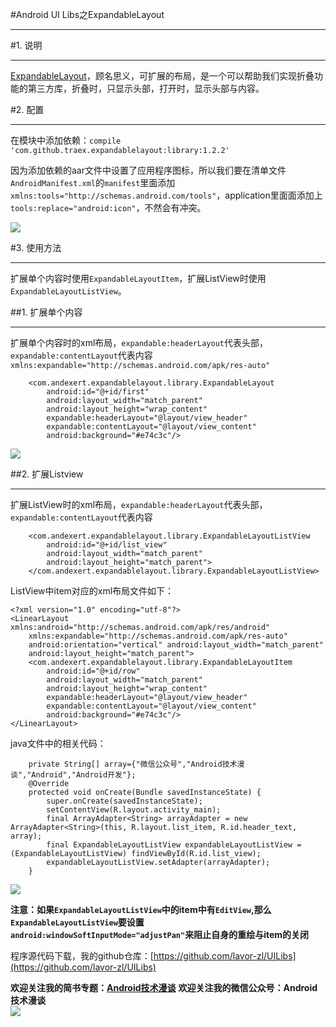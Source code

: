 #Android UI Libs之ExpandableLayout  
***  
#1. 说明  
***  
[ExpandableLayout](https://github.com/traex/ExpandableLayout)，顾名思义，可扩展的布局，是一个可以帮助我们实现折叠功能的第三方库，折叠时，只显示头部，打开时，显示头部与内容。  

#2. 配置  
***  
在模块中添加依赖：`compile 'com.github.traex.expandablelayout:library:1.2.2'`  

因为添加依赖的aar文件中设置了应用程序图标，所以我们要在清单文件`AndroidManifest.xml`的`manifest`里面添加`xmlns:tools="http://schemas.android.com/tools"`，application里面面添加上`tools:replace="android:icon"`，不然会有冲突。  

![](http://i.imgur.com/qjDAJYJ.png)  

#3. 使用方法  
***  
扩展单个内容时使用`ExpandableLayoutItem`，扩展ListView时使用`ExpandableLayoutListView`。  

##1. 扩展单个内容  
***  
扩展单个内容时的xml布局，`expandable:headerLayout`代表头部，`expandable:contentLayout`代表内容
`xmlns:expandable="http://schemas.android.com/apk/res-auto"`  

```
    <com.andexert.expandablelayout.library.ExpandableLayout
        android:id="@+id/first"
        android:layout_width="match_parent"
        android:layout_height="wrap_content"
        expandable:headerLayout="@layout/view_header"
        expandable:contentLayout="@layout/view_content"
        android:background="#e74c3c"/>  
```  
![](http://i.imgur.com/Iket3CU.gif)  

##2. 扩展Listview  
***  
扩展ListView时的xml布局，`expandable:headerLayout`代表头部，`expandable:contentLayout`代表内容  
```
    <com.andexert.expandablelayout.library.ExpandableLayoutListView
        android:id="@+id/list_view"
        android:layout_width="match_parent"
        android:layout_height="match_parent">
    </com.andexert.expandablelayout.library.ExpandableLayoutListView>  
```  

ListView中item对应的xml布局文件如下：  
```  
<?xml version="1.0" encoding="utf-8"?>
<LinearLayout xmlns:android="http://schemas.android.com/apk/res/android"
    xmlns:expandable="http://schemas.android.com/apk/res-auto"
    android:orientation="vertical" android:layout_width="match_parent"
    android:layout_height="match_parent">
    <com.andexert.expandablelayout.library.ExpandableLayoutItem
        android:id="@+id/row"
        android:layout_width="match_parent"
        android:layout_height="wrap_content"
        expandable:headerLayout="@layout/view_header"
        expandable:contentLayout="@layout/view_content"
        android:background="#e74c3c"/>
</LinearLayout>  
```  

java文件中的相关代码：  
```
    private String[] array={"微信公众号","Android技术漫谈","Android","Android开发"};
    @Override
    protected void onCreate(Bundle savedInstanceState) {
        super.onCreate(savedInstanceState);
        setContentView(R.layout.activity_main);
        final ArrayAdapter<String> arrayAdapter = new ArrayAdapter<String>(this, R.layout.list_item, R.id.header_text, array);
        final ExpandableLayoutListView expandableLayoutListView = (ExpandableLayoutListView) findViewById(R.id.list_view);
        expandableLayoutListView.setAdapter(arrayAdapter);
    }  
```  

![](http://i.imgur.com/z93FYTz.gif)  

**注意：如果`ExpandableLayoutListView`中的item中有`EditView`,那么`ExpandableLayoutListView`要设置`android:windowSoftInputMode="adjustPan"`来阻止自身的重绘与item的关闭**  

程序源代码下载，我的github仓库：[https://github.com/lavor-zl/UILibs](https://github.com/lavor-zl/UILibs) 


**欢迎关注我的简书专题：[Android技术漫谈](http://www.jianshu.com/collection/4833a48d1cb2)** 
**欢迎关注我的微信公众号：Android技术漫谈**  
![](http://i.imgur.com/u75x3BP.jpg)